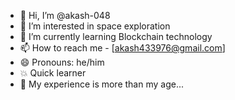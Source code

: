 - 👋 Hi, I’m @akash-048
- 👀 I’m interested in space exploration
- 🌱 I’m currently learning Blockchain technology
- 📫 How to reach me - [akash433976@gmail.com]
- 😄 Pronouns: he/him
- 💥 Quick learner
- 🙈 My experience is more than my age...
